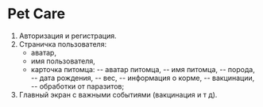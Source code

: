 # Pet Care

1. Авторизация и регистрация.
2. Страничка пользователя:
    - аватар,
    - имя пользователя,
    - карточка питомца:
        -- аватар питомца,
        -- имя питомца,
        -- порода,
        -- дата рождения,
        -- вес,
        -- информация о корме,
        -- вакцинации,
        -- обработки от паразитов;
3. Главный экран с важными событиями (вакцинация и т д).
    


